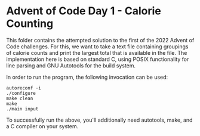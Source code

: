 # Advent of Code Day 1 - Calorie Counting

This folder contains the attempted solution to the first of the 2022 Advent of Code 
challenges. For this, we want to take a text file containing groupings of calorie 
counts and print the largest total that is available in the file. The 
implementation here is based on standard C, using POSIX functionality for line 
parsing and GNU Autotools for the build system.

In order to run the program, the following invocation can be used:

	autoreconf -i
	./configure
	make clean
	make
	./main input

To successfully run the above, you'll additionally need autotools, make, and 
a C compiler on your system.

